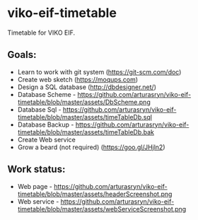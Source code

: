 # viko-eif-timetable
Timetable for VIKO EIF.
## Goals:
* Learn to work with git system (https://git-scm.com/doc)
* Create web sketch (https://moqups.com)
* Design a SQL database (http://dbdesigner.net/)
 * Database Scheme - https://github.com/arturasryn/viko-eif-timetable/blob/master/assets/DbScheme.png
 * Database Sql - https://github.com/arturasryn/viko-eif-timetable/blob/master/assets/timeTableDb.sql
 * Database Backup - https://github.com/arturasryn/viko-eif-timetable/blob/master/assets/timeTableDb.bak
* Create Web service
* Grow a beard (not required) (https://goo.gl/JHjln2)

## Work status:
* Web page - https://github.com/arturasryn/viko-eif-timetable/blob/master/assets/headerScreenshot.png
* Web service - https://github.com/arturasryn/viko-eif-timetable/blob/master/assets/webServiceScreenshot.png
